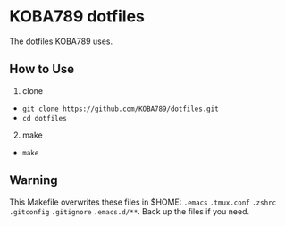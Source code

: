 # KOBA789 dotfiles

The dotfiles KOBA789 uses.

## How to Use

1. clone
 - `git clone https://github.com/KOBA789/dotfiles.git`
 - `cd dotfiles`
2. make
 - `make`

## Warning

This Makefile overwrites these files in $HOME: `.emacs` `.tmux.conf` `.zshrc` `.gitconfig` `.gitignore` `.emacs.d/**`. Back up the files if you need.
